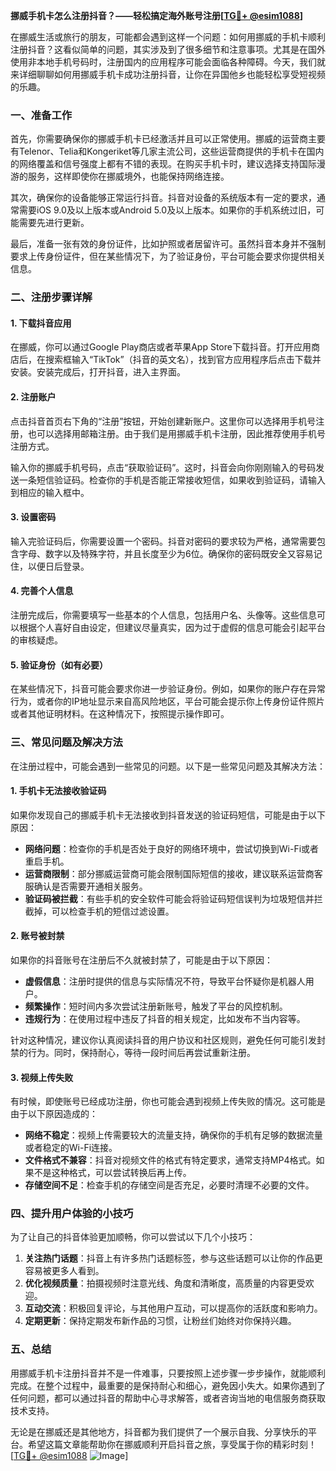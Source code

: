 **挪威手机卡怎么注册抖音？——轻松搞定海外账号注册[[TG💪+ @esim1088](https://t.me/s/esim1088)]**

在挪威生活或旅行的朋友，可能都会遇到这样一个问题：如何用挪威的手机卡顺利注册抖音？这看似简单的问题，其实涉及到了很多细节和注意事项。尤其是在国外使用非本地手机号码时，注册国内的应用程序可能会面临各种障碍。今天，我们就来详细聊聊如何用挪威手机卡成功注册抖音，让你在异国他乡也能轻松享受短视频的乐趣。

### 一、准备工作

首先，你需要确保你的挪威手机卡已经激活并且可以正常使用。挪威的运营商主要有Telenor、Telia和Kongeriket等几家主流公司，这些运营商提供的手机卡在国内的网络覆盖和信号强度上都有不错的表现。在购买手机卡时，建议选择支持国际漫游的服务，这样即使你在挪威境外，也能保持网络连接。

其次，确保你的设备能够正常运行抖音。抖音对设备的系统版本有一定的要求，通常需要iOS 9.0及以上版本或Android 5.0及以上版本。如果你的手机系统过旧，可能需要先进行更新。

最后，准备一张有效的身份证件，比如护照或者居留许可。虽然抖音本身并不强制要求上传身份证件，但在某些情况下，为了验证身份，平台可能会要求你提供相关信息。

### 二、注册步骤详解

#### 1. 下载抖音应用

在挪威，你可以通过Google Play商店或者苹果App Store下载抖音。打开应用商店后，在搜索框输入“TikTok”（抖音的英文名），找到官方应用程序后点击下载并安装。安装完成后，打开抖音，进入主界面。

#### 2. 注册账户

点击抖音首页右下角的“注册”按钮，开始创建新账户。这里你可以选择用手机号注册，也可以选择用邮箱注册。由于我们是用挪威手机卡注册，因此推荐使用手机号注册方式。

输入你的挪威手机号码，点击“获取验证码”。这时，抖音会向你刚刚输入的号码发送一条短信验证码。检查你的手机是否能正常接收短信，如果收到验证码，请输入到相应的输入框中。

#### 3. 设置密码

输入完验证码后，你需要设置一个密码。抖音对密码的要求较为严格，通常需要包含字母、数字以及特殊字符，并且长度至少为6位。确保你的密码既安全又容易记住，以便日后登录。

#### 4. 完善个人信息

注册完成后，你需要填写一些基本的个人信息，包括用户名、头像等。这些信息可以根据个人喜好自由设定，但建议尽量真实，因为过于虚假的信息可能会引起平台的审核疑虑。

#### 5. 验证身份（如有必要）

在某些情况下，抖音可能会要求你进一步验证身份。例如，如果你的账户存在异常行为，或者你的IP地址显示来自高风险地区，平台可能会提示你上传身份证件照片或者其他证明材料。在这种情况下，按照提示操作即可。

### 三、常见问题及解决方法

在注册过程中，可能会遇到一些常见的问题。以下是一些常见问题及其解决方法：

#### 1. 手机卡无法接收验证码

如果你发现自己的挪威手机卡无法接收到抖音发送的验证码短信，可能是由于以下原因：
- **网络问题**：检查你的手机是否处于良好的网络环境中，尝试切换到Wi-Fi或者重启手机。
- **运营商限制**：部分挪威运营商可能会限制国际短信的接收，建议联系运营商客服确认是否需要开通相关服务。
- **验证码被拦截**：有些手机的安全软件可能会将验证码短信误判为垃圾短信并拦截掉，可以检查手机的短信过滤设置。

#### 2. 账号被封禁

如果你的抖音账号在注册后不久就被封禁了，可能是由于以下原因：
- **虚假信息**：注册时提供的信息与实际情况不符，导致平台怀疑你是机器人用户。
- **频繁操作**：短时间内多次尝试注册新账号，触发了平台的风控机制。
- **违规行为**：在使用过程中违反了抖音的相关规定，比如发布不当内容等。

针对这种情况，建议你认真阅读抖音的用户协议和社区规则，避免任何可能引发封禁的行为。同时，保持耐心，等待一段时间后再尝试重新注册。

#### 3. 视频上传失败

有时候，即使账号已经成功注册，你也可能会遇到视频上传失败的情况。这可能是由于以下原因造成的：
- **网络不稳定**：视频上传需要较大的流量支持，确保你的手机有足够的数据流量或者稳定的Wi-Fi连接。
- **文件格式不兼容**：抖音对视频文件的格式有特定要求，通常支持MP4格式。如果不是这种格式，可以尝试转换后再上传。
- **存储空间不足**：检查手机的存储空间是否充足，必要时清理不必要的文件。

### 四、提升用户体验的小技巧

为了让自己的抖音体验更加顺畅，你可以尝试以下几个小技巧：

1. **关注热门话题**：抖音上有许多热门话题标签，参与这些话题可以让你的作品更容易被更多人看到。
2. **优化视频质量**：拍摄视频时注意光线、角度和清晰度，高质量的内容更受欢迎。
3. **互动交流**：积极回复评论，与其他用户互动，可以提高你的活跃度和影响力。
4. **定期更新**：保持定期发布新作品的习惯，让粉丝们始终对你保持兴趣。

### 五、总结

用挪威手机卡注册抖音并不是一件难事，只要按照上述步骤一步步操作，就能顺利完成。在整个过程中，最重要的是保持耐心和细心，避免因小失大。如果你遇到了任何问题，都可以通过抖音的帮助中心寻求解答，或者咨询当地的电信服务商获取技术支持。

无论是在挪威还是其他地方，抖音都为我们提供了一个展示自我、分享快乐的平台。希望这篇文章能帮助你在挪威顺利开启抖音之旅，享受属于你的精彩时刻！[[TG💪+ @esim1088](https://t.me/s/esim1088) ![Image](https://i.postimg.cc/4NQfJmqS/Snipaste-2025-05-13-00-14-12.png)]